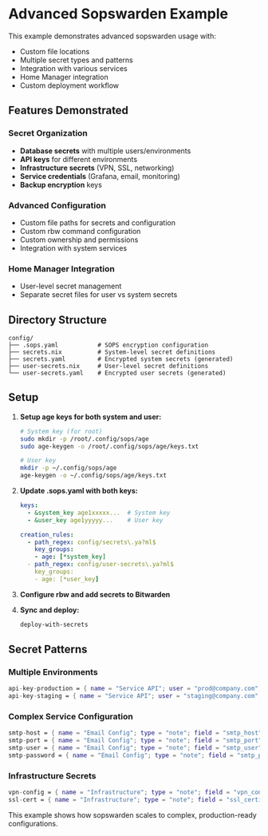 # Advanced Sopswarden Example

This example demonstrates advanced sopswarden usage with:
- Custom file locations
- Multiple secret types and patterns
- Integration with various services
- Home Manager integration
- Custom deployment workflow

## Features Demonstrated

### Secret Organization
- **Database secrets** with multiple users/environments
- **API keys** for different environments  
- **Infrastructure secrets** (VPN, SSL, networking)
- **Service credentials** (Grafana, email, monitoring)
- **Backup encryption** keys

### Advanced Configuration
- Custom file paths for secrets and configuration
- Custom rbw command configuration
- Custom ownership and permissions
- Integration with system services

### Home Manager Integration
- User-level secret management
- Separate secret files for user vs system secrets

## Directory Structure

```
config/
├── .sops.yaml           # SOPS encryption configuration
├── secrets.nix          # System-level secret definitions  
├── secrets.yaml         # Encrypted system secrets (generated)
├── user-secrets.nix     # User-level secret definitions
└── user-secrets.yaml    # Encrypted user secrets (generated)
```

## Setup

1. **Setup age keys for both system and user:**
   ```bash
   # System key (for root)
   sudo mkdir -p /root/.config/sops/age
   sudo age-keygen -o /root/.config/sops/age/keys.txt
   
   # User key
   mkdir -p ~/.config/sops/age  
   age-keygen -o ~/.config/sops/age/keys.txt
   ```

2. **Update .sops.yaml with both keys:**
   ```yaml
   keys:
     - &system_key age1xxxxx...  # System key
     - &user_key age1yyyyy...    # User key
   
   creation_rules:
     - path_regex: config/secrets\.ya?ml$
       key_groups:
       - age: [*system_key]
     - path_regex: config/user-secrets\.ya?ml$  
       key_groups:
       - age: [*user_key]
   ```

3. **Configure rbw and add secrets to Bitwarden**

4. **Sync and deploy:**
   ```bash
   deploy-with-secrets
   ```

## Secret Patterns

### Multiple Environments
```nix
api-key-production = { name = "Service API"; user = "prod@company.com"; };
api-key-staging = { name = "Service API"; user = "staging@company.com"; };
```

### Complex Service Configuration
```nix
smtp-host = { name = "Email Config"; type = "note"; field = "smtp_host"; };
smtp-port = { name = "Email Config"; type = "note"; field = "smtp_port"; };
smtp-user = { name = "Email Config"; type = "note"; field = "smtp_user"; };
smtp-password = { name = "Email Config"; type = "note"; field = "smtp_password"; };
```

### Infrastructure Secrets
```nix
vpn-config = { name = "Infrastructure"; type = "note"; field = "vpn_config"; };
ssl-cert = { name = "Infrastructure"; type = "note"; field = "ssl_certificate"; };
```

This example shows how sopswarden scales to complex, production-ready configurations.